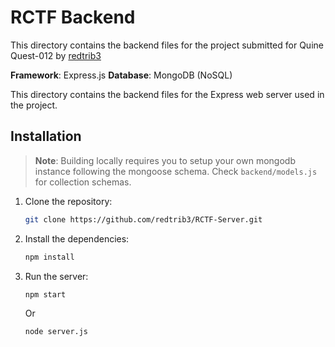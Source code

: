 # RCTF Backend

This directory contains the backend files for the project submitted for Quine Quest-012 by [redtrib3](https://github.com/redtrib3/)

**Framework**: Express.js
**Database**: MongoDB (NoSQL)

This directory contains the backend files for the Express web server used in the project.

## Installation

>**Note**:
>Building locally requires you to setup your own mongodb instance following the mongoose schema.
>Check `backend/models.js` for collection schemas.

1. Clone the repository:

    ```bash
    git clone https://github.com/redtrib3/RCTF-Server.git
    ```

2. Install the dependencies:

    ```bash
    npm install
    ```

3. Run the server:

    ```bash
    npm start
    ```
    Or

    ```bash
    node server.js
    ```
